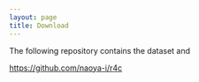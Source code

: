 ```yaml
---
layout: page
title: Download
---
```


The following repository contains the dataset and

https://github.com/naoya-i/r4c
